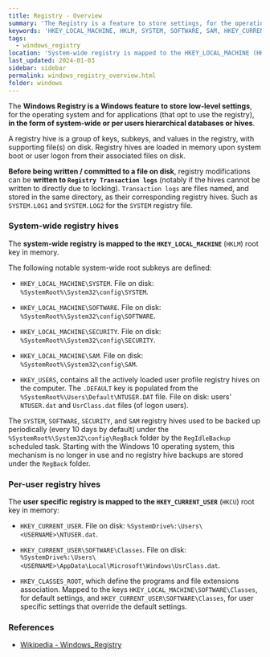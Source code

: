 ```yaml
---
title: Registry - Overview
summary: 'The Registry is a feature to store settings, for the operating system and applications, in system-wide or per users hierarchical databases or hives.\n\nBefore being written / committed to a file on disk, registry modifications can be written to Registry Transaction logs (such as SYSTEM.LOG1 and SYSTEM.LOG2 for the SYSTEM registry hive).'
keywords: 'HKEY_LOCAL_MACHINE, HKLM, SYSTEM, SOFTWARE, SAM, HKEY_CURRENT_USER, HKCU, NTUSER.dat, UsrClass, Registry Transaction logs, SYSTEM.LOG'
tags:
  - windows_registry
location: 'System-wide registry is mapped to the HKEY_LOCAL_MACHINE (HKLM) root key in memory.\nAssociated files on disk, under <SYSTEMROOT>\System32\config\: SYSTEM, SOFTWARE, SECURITY, SAM.\n\nPer user registry is mapped to the HKEY_CURRENT_USER (HKCU) root key in memory.\nAssociated files on disk:\n<SYSTEMDRIVE>\Users\<USERNAME>\NTUSER.dat\n<SYSTEMDRIVE>\Users\<USERNAME>\AppData\Local\Microsoft\Windows\UsrClass.dat.'
last_updated: 2024-01-03
sidebar: sidebar
permalink: windows_registry_overview.html
folder: windows
---
```


The **Windows Registry is a Windows feature to store low-level settings**, for
the operating system and for applications (that opt to use the registry), **in
the form of system-wide or per users hierarchical databases or hives**.

A registry hive is a group of keys, subkeys, and values in the registry, with
supporting file(s) on disk. Registry hives are loaded in memory upon system
boot or user logon from their associated files on disk.

**Before being written / committed to a file on disk**, registry modifications
can be **written to `Registry Transaction logs`** (notably if the hives cannot
be written to directly due to locking). `Transaction logs` are files named, and
stored in the same directory, as their corresponding registry hives. Such as
`SYSTEM.LOG1` and `SYSTEM.LOG2` for the `SYSTEM` registry file.

### System-wide registry hives

The **system-wide registry is mapped to the `HKEY_LOCAL_MACHINE`** (`HKLM`)
root key in memory.

The following notable system-wide root subkeys are defined:

  - `HKEY_LOCAL_MACHINE\SYSTEM`.
    File on disk: `%SystemRoot%\System32\config\SYSTEM`.

  - `HKEY_LOCAL_MACHINE\SOFTWARE`.
     File on disk: `%SystemRoot%\System32\config\SOFTWARE`.

  - `HKEY_LOCAL_MACHINE\SECURITY`.
     File on disk: `%SystemRoot%\System32\config\SECURITY`.

  -  `HKEY_LOCAL_MACHINE\SAM`.
     File on disk: `%SystemRoot%\System32\config\SAM`.

  - `HKEY_USERS`, contains all the actively loaded user profile registry hives
    on the computer.
    The `.DEFAULT` key is populated from the
    `%SystemRoot%\Users\Default\NTUSER.DAT` file.
    File on disk: users' `NTUSER.dat` and `UsrClass.dat` files (of logon
    users).

The `SYSTEM`, `SOFTWARE`, `SECURITY`, and `SAM` registry hives used to be
backed up periodically (every 10 days by default) under the
`%SystemRoot%\System32\config\RegBack` folder by the `RegIdleBackup` scheduled
task. Starting with the Windows 10 operating system, this mechanism is no
longer in use and no registry hive backups are stored under the `RegBack`
folder.

### Per-user registry hives

The **user specific registry is mapped to the `HKEY_CURRENT_USER`** (`HKCU`)
root key in memory:

  - `HKEY_CURRENT_USER`.
    File on disk: `%SystemDrive%:\Users\<USERNAME>\NTUSER.dat`.

  - `HKEY_CURRENT_USER\SOFTWARE\Classes`.
    File on disk:
    `%SystemDrive%:\Users\<USERNAME>\AppData\Local\Microsoft\Windows\UsrClass.dat`.

  - `HKEY_CLASSES_ROOT`, which define the programs and file extensions
    association.
    Mapped to the keys `HKEY_LOCAL_MACHINE\SOFTWARE\Classes`, for default
    settings, and `HKEY_CURRENT_USER\SOFTWARE\Classes`, for user specific
    settings that override the default settings.

### References

  - [Wikipedia - Windows_Registry](https://en.wikipedia.org/wiki/Windows_Registry)
